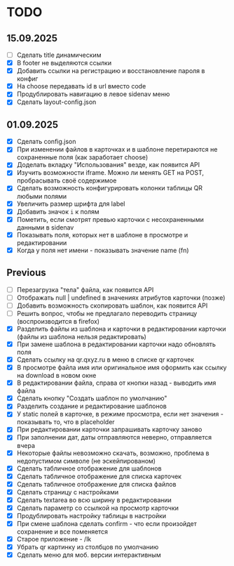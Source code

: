 # TODO

## 15.09.2025
- [ ] Сделать title динамическим
- [x] В footer не выделяются ссылки
- [x] Добавить ссылки на регистрацию и восстановление пароля в конфиг
- [x] На choose передавать id в url вместо code
- [x] Продублировать навигацию в левое sidenav меню
- [x] Сделать layout-config.json

## 01.09.2025

- [x] Сделать config.json
- [x] При изменении файлов в карточках и в шаблоне перетираются не сохраненные поля (как заработает choose)
- [x] Доделать вкладку "Использования" везде, как появится API
- [x] Изучить возможности iframe. Можно ли менять GET на POST, пробрасывать своё содержимое
- [x] Сделать возможность конфигурировать колонки таблицы QR любыми полями
- [x] Увеличить размер шрифта для label
- [x] Добавить значок `i` к полям
- [x] Пометить, если смотрят превью карточки с несохраненными данными в sidenav
- [x] Показывать поля, которых нет в шаблоне в просмотре и редактировании
- [x] Когда у поля нет имени - показывать значение name (fn)

## Previous

- [ ] Перезагрузка "тела" файла, как появится API
- [ ] Отображать null | undefined в значениях атрибутов карточки (позже)
- [ ] Добавить возможность скопировать шаблон, как появится API
- [ ] Решить вопрос, чтобы не предлагало переводить страницу (воспроизводится в firefox)
- [x] Разделить файлы из шаблона и карточки в редактировании карточки (файлы из шаблона нельзя редактировать)
- [x] При замене шаблона в редактировании карточки надо обновлять поля
- [x] Сделать ссылку на qr.qxyz.ru в меню в списке qr карточек
- [x] В просмотре файла имя или оригинальное имя оформить как ссылку на download в новом окне
- [x] В редактировании файла, справа от кнопки назад - выводить имя файла
- [x] Сделать кнопку "Создать шаблон по умолчанию"
- [x] Разделить создание и редактирование шаблонов
- [x] У static полей в карточке, в режиме просмотра, если нет значения - показывать то, что в placeholder
- [x] При редактировании карточки запрашивать карточку заново
- [x] При заполнении дат, даты отправляются неверно, отправляется вчера
- [x] Некоторые файлы невозможно скачать, возможно, проблема в недопустимом символе (не эскейпированом)
- [x] Сделать табличное отображение для шаблонов
- [x] Сделать табличное отображение для списка карточек
- [x] Сделать табличное отображение для списка файлов
- [x] Сделать страницу с настройками
- [x] Сделать textarea во всю ширину в редактировании
- [x] Сделать параметр со ссылкой на просмотр карточки
- [x] Продублировать настройку таблицы в настройки
- [x] При смене шаблона сделать confirm - что если произойдет сохранение и все поменяется
- [x] Старое приложение - /lk
- [x] Убрать qr картинку из столбцов по умолчанию
- [x] Сделать меню для моб. версии интерактивным
